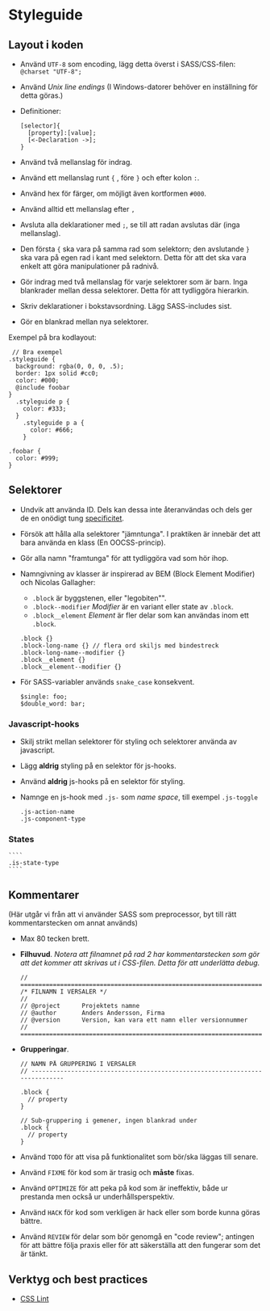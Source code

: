 # Styleguide

## Layout i koden

* Använd ``UTF-8`` som encoding, lägg detta överst i SASS/CSS-filen: ``@charset "UTF-8";``
* Använd *Unix line endings* (I Windows-datorer behöver en inställning för detta göras.)
* Definitioner:

    ````
    [selector]{
      [property]:[value];
      [<-Declaration ->];
    }
    ````

* Använd två mellanslag för indrag.
* Använd ett mellanslag runt ``{`` , före ``}`` och efter kolon ``:``.
* Använd hex för färger, om möjligt även kortformen ``#000``. 
* Använd alltid ett mellanslag efter ``, ``
* Avsluta alla deklarationer med ``;``, se till att radan avslutas där (inga mellanslag).
* Den första ``{`` ska vara på samma rad som selektorn; den avslutande ``}`` ska vara på egen rad i kant med selektorn. Detta för att det ska vara enkelt att göra manipulationer på radnivå.
* Gör indrag med två mellanslag för varje selektorer som är barn. Inga blankrader mellan dessa selektorer. Detta för att tydliggöra hierarkin.
* Skriv deklarationer i bokstavsordning. Lägg SASS-includes sist.
* Gör en blankrad mellan nya selektorer.

Exempel på bra kodlayout:

     // Bra exempel
    .styleguide { 
      background: rgba(0, 0, 0, .5);
      border: 1px solid #cc0;
      color: #000;
      @include foobar
    }
      .styleguide p {
        color: #333;
      }
        .styleguide p a {
          color: #666;
        }

    .foobar {
      color: #999;
    }

## Selektorer

* Undvik att använda ID. Dels kan dessa inte återanvändas och dels ger de en onödigt tung [specificitet](http://www.w3.org/TR/CSS2/cascade.html#specificity).
* Försök att hålla alla selektorer "jämntunga". I praktiken är innebär det att bara använda en klass (En OOCSS-princip).
* Gör alla namn "framtunga" för att tydliggöra vad som hör ihop.
* Namngivning av klasser är inspirerad av BEM (Block Element Modifier) och Nicolas Gallagher:
    * ``.block`` är byggstenen, eller "legobiten"".
    * ``.block--modifier`` *Modifier* är en variant eller state av ``.block``.  
    * ``.block__element`` *Element* är fler delar som kan användas inom ett ``.block``.

    ````
    .block {}
    .block-long-name {} // flera ord skiljs med bindestreck
    .block-long-name--modifier {}
    .block__element {}
    .block__element--modifier {}
    ````
* För SASS-variabler används ``snake_case`` konsekvent.

    ````
    $single: foo;
    $double_word: bar;
    ````
### Javascript-hooks

* Skilj strikt mellan selektorer för styling och selektorer använda av javascript. 
* Lägg **aldrig** styling på en selektor för js-hooks.
* Använd **aldrig** js-hooks på en selektor för styling.
* Namnge en js-hook med ``.js-`` som *name space*, till exempel ``.js-toggle``

    ````
    .js-action-name
    .js-component-type
    ````
### States

    ````
    .is-state-type
    ````


## Kommentarer

(Här utgår vi från att vi använder SASS som preprocessor, byt till rätt kommentarstecken om annat används)

* Max 80 tecken brett.
* **Filhuvud**. *Notera att filnamnet på rad 2 har kommentarstecken som gör att det kommer att skrivas ut i CSS-filen. Detta för att underlätta debug.*

    ````
    // ============================================================================
    /* FILNAMN I VERSALER */
    //
    // @project      Projektets namne
    // @author       Anders Andersson, Firma
    // @version      Version, kan vara ett namn eller versionnummer
    // ============================================================================
    ````
* **Grupperingar**. 
    
    ````
    // NAMN PÅ GRUPPERING I VERSALER
    // ----------------------------------------------------------------------------
    
    .block {
      // property
    }
    
    // Sub-gruppering i gemener, ingen blankrad under
    .block {
      // property
    }
    ````
    
* Använd ``TODO`` för att visa på funktionalitet som bör/ska läggas till senare.
* Använd ``FIXME`` för kod som är trasig och **måste** fixas.
* Använd ``OPTIMIZE`` för att peka på kod som är ineffektiv, både ur prestanda men också ur underhållsperspektiv.
* Använd ``HACK`` för kod som verkligen är hack eller som borde kunna göras bättre.
* Använd ``REVIEW`` för delar som bör genomgå en "code review"; antingen för att bättre följa praxis eller för att säkerställa att den fungerar som det är tänkt.

    
## Verktyg och best practices

* [CSS Lint](http://csslint.net/)
